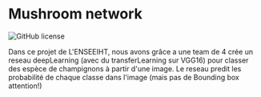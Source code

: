 # Mushroom network
![GitHub license](https://img.shields.io/github/license/naoutix/mushroom_network)

Dans ce projet de L'ENSEEIHT, nous avons grâce a une team de 4 crée un reseau deepLearning (avec du transferLearning sur VGG16) pour classer des espèce de champignons à partir d'une image. Le reseau predit les probabilité de chaque classe dans l'image (mais pas de Bounding box attention!)
